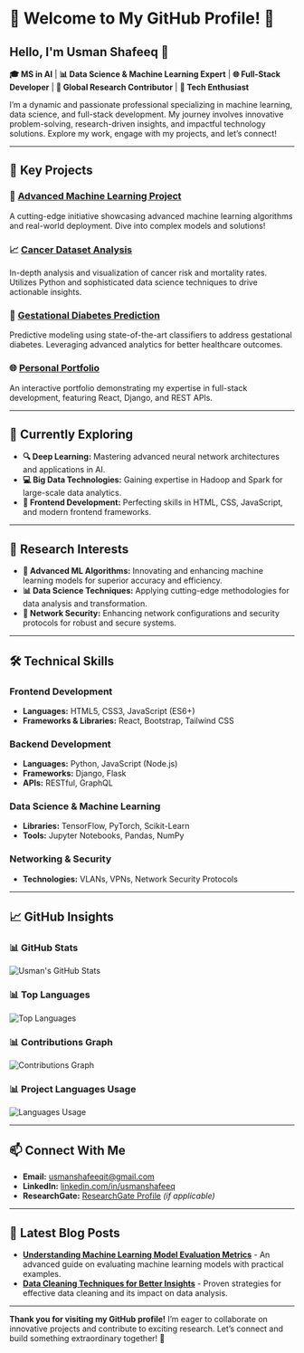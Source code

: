 # 🌟 Welcome to My GitHub Profile! 🌟

## Hello, I'm Usman Shafeeq 👋

**🎓 MS in AI** | **📊 Data Science & Machine Learning Expert** | **🌐 Full-Stack Developer** | **🔬 Global Research Contributor** | **🌟 Tech Enthusiast**

I’m a dynamic and passionate professional specializing in machine learning, data science, and full-stack development. My journey involves innovative problem-solving, research-driven insights, and impactful technology solutions. Explore my work, engage with my projects, and let’s connect!

---

## 🚀 Key Projects

### **🔬 [Advanced Machine Learning Project](https://github.com/UsmanShafeeq/Advanced-Machine-Learning-Project)**
A cutting-edge initiative showcasing advanced machine learning algorithms and real-world deployment. Dive into complex models and solutions!

### **📈 [Cancer Dataset Analysis](https://github.com/UsmanShafeeq/Cancer-Dataset-Analysis)**
In-depth analysis and visualization of cancer risk and mortality rates. Utilizes Python and sophisticated data science techniques to drive actionable insights.

### **👶 [Gestational Diabetes Prediction](https://github.com/UsmanShafeeq/Gestational-Diabetes-Prediction)**
Predictive modeling using state-of-the-art classifiers to address gestational diabetes. Leveraging advanced analytics for better healthcare outcomes.

### **🌐 [Personal Portfolio](https://github.com/UsmanShafeeq/Portfolio)**
An interactive portfolio demonstrating my expertise in full-stack development, featuring React, Django, and REST APIs.

---

## 🌱 Currently Exploring

- **🔍 Deep Learning:** Mastering advanced neural network architectures and applications in AI.
- **💻 Big Data Technologies:** Gaining expertise in Hadoop and Spark for large-scale data analytics.
- **🎨 Frontend Development:** Perfecting skills in HTML, CSS, JavaScript, and modern frontend frameworks.

---

## 📝 Research Interests

- **🧠 Advanced ML Algorithms:** Innovating and enhancing machine learning models for superior accuracy and efficiency.
- **📊 Data Science Techniques:** Applying cutting-edge methodologies for data analysis and transformation.
- **🔐 Network Security:** Enhancing network configurations and security protocols for robust and secure systems.

---

## 🛠️ Technical Skills

### **Frontend Development**
- **Languages:** HTML5, CSS3, JavaScript (ES6+)
- **Frameworks & Libraries:** React, Bootstrap, Tailwind CSS

### **Backend Development**
- **Languages:** Python, JavaScript (Node.js)
- **Frameworks:** Django, Flask
- **APIs:** RESTful, GraphQL

### **Data Science & Machine Learning**
- **Libraries:** TensorFlow, PyTorch, Scikit-Learn
- **Tools:** Jupyter Notebooks, Pandas, NumPy

### **Networking & Security**
- **Technologies:** VLANs, VPNs, Network Security Protocols

---

## 📈 GitHub Insights

### **📊 GitHub Stats**
![Usman's GitHub Stats](https://github-readme-stats.vercel.app/api?username=UsmanShafeeq&show_icons=true&hide_title=true&hide=prs&count_private=true&theme=radical)

### **📊 Top Languages**
![Top Languages](https://github-readme-stats.vercel.app/api/top-langs/?username=UsmanShafeeq&layout=compact&theme=radical)

### **📊 Contributions Graph**
![Contributions Graph](https://github-readme-stats.vercel.app/api/wakatime?username=UsmanShafeeq&theme=radical)

### **📊 Project Languages Usage**
![Languages Usage](https://github-readme-stats.vercel.app/api/pin/?username=UsmanShafeeq&repo=Advanced-Machine-Learning-Project&theme=radical)

---

## 📫 Connect With Me

- **Email:** [usmanshafeeqit@gmail.com](mailto:usmanshafeeqit@gmail.com)
- **LinkedIn:** [linkedin.com/in/usmanshafeeq](https://linkedin.com/in/usmanshafeeq)
- **ResearchGate:** [ResearchGate Profile](https://www.researchgate.net/profile/Usman_Shafeeq) *(if applicable)*

---

## 📝 Latest Blog Posts

- [**Understanding Machine Learning Model Evaluation Metrics**](https://medium.com/@usmanshafeeq/understanding-machine-learning-model-evaluation-metrics) - An advanced guide on evaluating machine learning models with practical examples.
- [**Data Cleaning Techniques for Better Insights**](https://medium.com/@usmanshafeeq/data-cleaning-techniques-for-better-insights) - Proven strategies for effective data cleaning and its impact on data analysis.

---

**Thank you for visiting my GitHub profile!** I’m eager to collaborate on innovative projects and contribute to exciting research. Let’s connect and build something extraordinary together! 🚀

